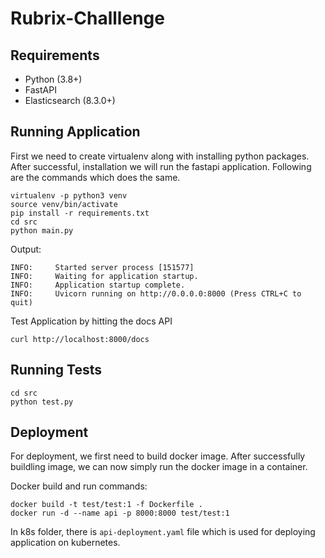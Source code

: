 # Rubrix-Challlenge

## Requirements

- Python (3.8+)
- FastAPI
- Elasticsearch (8.3.0+)

## Running Application

First we need to create virtualenv along with installing python packages.
After successful, installation we will run the fastapi application.
Following are the commands which does the same.

```commandline
virtualenv -p python3 venv
source venv/bin/activate
pip install -r requirements.txt
cd src
python main.py
```

Output:

```commandline
INFO:     Started server process [151577]
INFO:     Waiting for application startup.
INFO:     Application startup complete.
INFO:     Uvicorn running on http://0.0.0.0:8000 (Press CTRL+C to quit)
```

Test Application by hitting the docs API

```commandline
curl http://localhost:8000/docs
```

## Running Tests

```commandline
cd src
python test.py
```

## Deployment

For deployment, we first need to build docker image. After successfully buildling image,
we can now simply run the docker image in a container.

Docker build and run commands:

```commandline
docker build -t test/test:1 -f Dockerfile .
docker run -d --name api -p 8000:8000 test/test:1
```

In k8s folder, there is `api-deployment.yaml` file which is used for deploying application on
kubernetes.
